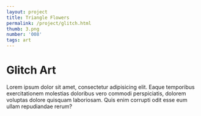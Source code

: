 ```yaml
---
layout: project
title: Triangle Flowers
permalink: /project/glitch.html
thumb: 3.png
number: '008'
tags: art
---
```


# Glitch Art

Lorem ipsum dolor sit amet, consectetur adipisicing elit. Eaque temporibus exercitationem molestias doloribus vero commodi perspiciatis, dolorem voluptas dolore quisquam laboriosam. Quis enim corrupti odit esse eum ullam repudiandae rerum?